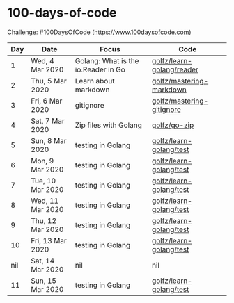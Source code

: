 # 100-days-of-code
Challenge: #100DaysOfCode (https://www.100daysofcode.com)

Day | Date | Focus | Code
----|----- | ----- | ----
1 | Wed, 4 Mar 2020 | Golang: What is the io.Reader in Go | [golfz/learn-golang/reader](https://github.com/golfz/learn-golang/tree/master/reader)
2 | Thu, 5 Mar 2020 | Learn about markdown | [golfz/mastering-markdown](https://github.com/golfz/mastering-markdown)
3 | Fri, 6 Mar 2020 | gitignore | [golfz/mastering-gitignore](https://github.com/golfz/mastering-gitignore)
4 | Sat, 7 Mar 2020 | Zip files with Golang | [golfz/go-zip](https://github.com/golfz/go-zip)
5 | Sun, 8 Mar 2020 | testing in Golang | [golfz/learn-golang/test](https://github.com/golfz/learn-golang/tree/master/test)
6 | Mon, 9 Mar 2020 | testing in Golang | [golfz/learn-golang/test](https://github.com/golfz/learn-golang/tree/master/test)
7 | Tue, 10 Mar 2020 | testing in Golang | [golfz/learn-golang/test](https://github.com/golfz/learn-golang/tree/master/test)
8 | Wed, 11 Mar 2020 | testing in Golang | [golfz/learn-golang/test](https://github.com/golfz/learn-golang/tree/master/test)
9 | Thu, 12 Mar 2020 | testing in Golang | [golfz/learn-golang/test](https://github.com/golfz/learn-golang/tree/master/test)
10 | Fri, 13 Mar 2020 | testing in Golang | [golfz/learn-golang/test](https://github.com/golfz/learn-golang/tree/master/test)
nil | Sat, 14 Mar 2020 | nil | nil
11 | Sun, 15 Mar 2020 | testing in Golang | [golfz/learn-golang/test](https://github.com/golfz/learn-golang/tree/master/test)
